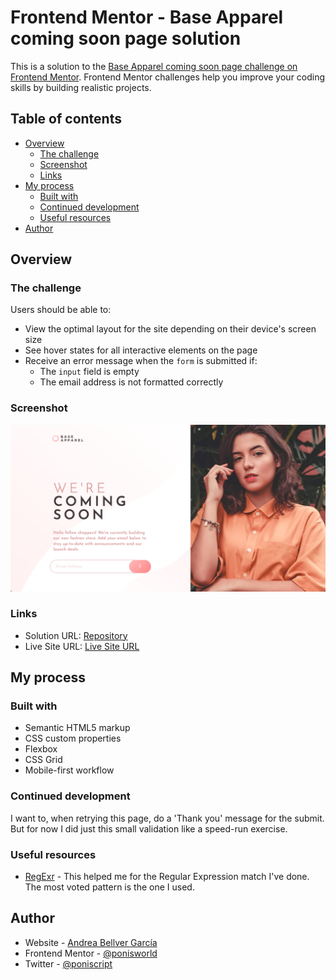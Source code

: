 # Frontend Mentor - Base Apparel coming soon page solution

This is a solution to the [Base Apparel coming soon page challenge on Frontend Mentor](https://www.frontendmentor.io/challenges/base-apparel-coming-soon-page-5d46b47f8db8a7063f9331a0). Frontend Mentor challenges help you improve your coding skills by building realistic projects. 

## Table of contents

- [Overview](#overview)
  - [The challenge](#the-challenge)
  - [Screenshot](#screenshot)
  - [Links](#links)
- [My process](#my-process)
  - [Built with](#built-with)
  - [Continued development](#continued-development)
  - [Useful resources](#useful-resources)
- [Author](#author)

## Overview

### The challenge

Users should be able to:

- View the optimal layout for the site depending on their device's screen size
- See hover states for all interactive elements on the page
- Receive an error message when the `form` is submitted if:
  - The `input` field is empty
  - The email address is not formatted correctly

### Screenshot

![](./screenshot.png)

### Links

- Solution URL: [Repository](https://github.com/ponisworld/base_apparel_coming_soon_page)
- Live Site URL: [Live Site URL](https://ponisworld.github.io/base_apparel_coming_soon_page/)

## My process

### Built with

- Semantic HTML5 markup
- CSS custom properties
- Flexbox
- CSS Grid
- Mobile-first workflow

### Continued development

I want to, when retrying this page, do a 'Thank you' message for the submit. But for now I did just this small validation like a speed-run exercise.

### Useful resources

- [RegExr](https://regexr.com/) - This helped me for the Regular Expression match I've done. The most voted pattern is the one I used.

## Author

- Website - [Andrea Bellver García](https://www.linkedin.com/in/andrea-bellver-garcia/)
- Frontend Mentor - [@ponisworld](https://www.frontendmentor.io/profile/ponisworld)
- Twitter - [@poniscript](https://www.twitter.com/poniscript)

